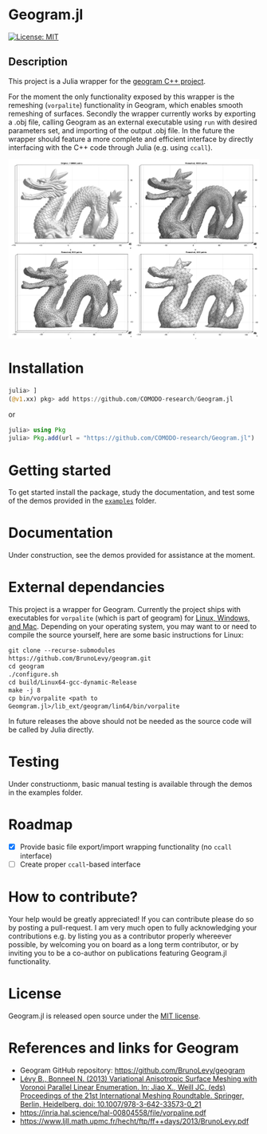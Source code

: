 # Geogram.jl

[![License: MIT](https://img.shields.io/badge/License-MIT-blue.svg)](https://github.com/COMODO-research/Geogram.jl/blob/main/LICENSE)

## Description 
This project is a Julia wrapper for the [geogram C++ project](https://github.com/BrunoLevy/geogram). 

For the moment the only functionality exposed by this wrapper is the remeshing (`vorpalite`) functionality in Geogram, which enables smooth remeshing of surfaces. Secondly the wrapper currently works by exporting a .obj file, calling Geogram as an external executable using `run` with desired parameters set, and importing of the output .obj file. In the future the wrapper should feature a more complete and efficient interface by directly interfacing with the C++ code through Julia (e.g. using `ccall`). 

![](assets/img/ggremesh_example_01.png)  

# Installation
```julia
julia> ]
(@v1.xx) pkg> add https://github.com/COMODO-research/Geogram.jl
```

or 

```julia
julia> using Pkg
julia> Pkg.add(url = "https://github.com/COMODO-research/Geogram.jl")
```

# Getting started
To get started install the package, study the documentation, and test some of the demos provided in the [`examples`](https://github.com/COMODO-research/Geogram.jl/tree/main/examples) folder. 

# Documentation 
Under construction, see the demos provided for assistance at the moment. 

# External dependancies
This project is a wrapper for Geogram. Currently the project ships with executables for `vorpalite` (which is part of geogram) for [Linux, Windows, and Mac](https://github.com/COMODO-research/Geogram.jl/tree/main/ext/geogram). Depending on your operating system, you may want to or need to compile the source yourself, here are some basic instructions for Linux: 

```
git clone --recurse-submodules https://github.com/BrunoLevy/geogram.git
cd geogram
./configure.sh
cd build/Linux64-gcc-dynamic-Release
make -j 8
cp bin/vorpalite <path to Geomgram.jl>/lib_ext/geogram/lin64/bin/vorpalite
```
In future releases the above should not be needed as the source code will be called by Julia directly. 

# Testing 
Under constructionm, basic manual testing is available through the demos in the examples folder. 

# Roadmap
- [x] Provide basic file export/import wrapping functionality (no `ccall` interface)
- [ ] Create proper `ccall`-based interface 

# How to contribute? 
Your help would be greatly appreciated! If you can contribute please do so by posting a pull-request. I am very much open to fully acknowledging your contributions e.g. by listing you as a contributor properly whereever possible, by welcoming you on board as a long term contributor, or by inviting you to be a co-author on publications featuring Geogram.jl functionality. 

# License 
Geogram.jl is released open source under the [MIT license](https://github.com/COMODO-research/Geogram.jl/blob/main/LICENSE).

# References and links for Geogram

* Geogram GitHub repository: https://github.com/BrunoLevy/geogram
* [Lévy B., Bonneel N. (2013) Variational Anisotropic Surface Meshing with
Voronoi Parallel Linear Enumeration. In: Jiao X., Weill JC. (eds)
Proceedings of the 21st International Meshing Roundtable. Springer,
Berlin, Heidelberg. doi: 10.1007/978-3-642-33573-0_21](https://doi.org/10.1007/978-3-642-33573-0_21 ) 
* https://inria.hal.science/hal-00804558/file/vorpaline.pdf
* https://www.ljll.math.upmc.fr/hecht/ftp/ff++days/2013/BrunoLevy.pdf

